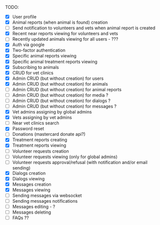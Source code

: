 TODO:
  - [x] User profile
  - [x] Animal reports (when animal is found) creation
  - [ ] Send notification to volunteers and vets when animal report is created
  - [x] Recent near reports viewing for volunteers and vets
  - [ ] Recently updated animals viewing for all users - ???
  - [x] Auth via google
  - [x] Two-factor authentication
  - [x] Specific animal reports viewing
  - [x] Specific animal treatment reports viewing
  - [x] Subscribing to animals
  - [x] CRUD for vet clinics
  - [x] Admin CRUD (but without creation) for users
  - [x] Admin CRUD (but without creation) for animals
  - [ ] Admin CRUD (but without creation) for animal reports
  - [ ] Admin CRUD (but without creation) for media ?
  - [ ] Admin CRUD (but without creation) for dialogs ?
  - [ ] Admin CRUD (but without creation) for messages ?
  - [x] Vet admins assigning by global admins
  - [x] Vets assigning by vet admins
  - [ ] Near vet clinics search
  - [x] Password reset
  - [ ] Donations (mastercard donate api?)
  - [x] Treatment reports creating
  - [x] Treatment reports viewing
  - [ ] Volunteer requests creation
  - [ ] Volunteer requests viewing (only for global admins)
  - [ ] Volunteer requests approval/refusal (with notification and/or email sending)
  - [x] Dialogs creation
  - [x] Dialogs viewing
  - [x] Messages creation
  - [x] Messages viewing
  - [ ] Sending messages via websocket
  - [ ] Sending messages notifications
  - [ ] Messages editing - ?
  - [ ] Messages deleting
  - [ ] FAQs ??